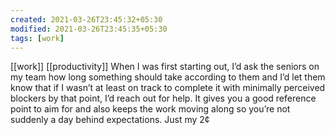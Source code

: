 ```yaml
---
created: 2021-03-26T23:45:32+05:30
modified: 2021-03-26T23:45:35+05:30
tags: [work]
---
```

[[work]]
[[productivity]]
When I was first starting out, I’d ask the seniors on my team how long something should take according to them and I’d let them know that if I wasn’t at least on track to complete it with minimally perceived blockers by that point, I’d reach out for help. It gives you a good reference point to aim for and also keeps the work moving along so you’re not suddenly a day behind expectations. Just my 2¢
